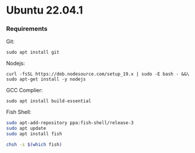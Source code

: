 # Ubuntu 22.04.1

### Requirements
Git:
```fish
sudo apt install git
```

Nodejs: 
```fish
curl -fsSL https://deb.nodesource.com/setup_19.x | sudo -E bash - &&\
sudo apt-get install -y nodejs
```

GCC Complier: 
```fish
sudo apt install build-essential
```

Fish Shell:
```bash
sudo apt-add-repository ppa:fish-shell/release-3
sudo apt update
sudo apt install fish

chsh -s $(which fish)
```
